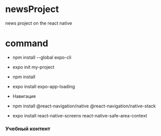 # newsProject

news project on the react native

# command

- npm install --global expo-cli

- expo init my-project
- npm install
- expo install expo-app-loading

- Навигация
- npm install @react-navigation/native @react-navigation/native-stack
- expo install react-native-screens react-native-safe-area-context

### Учебный контент
